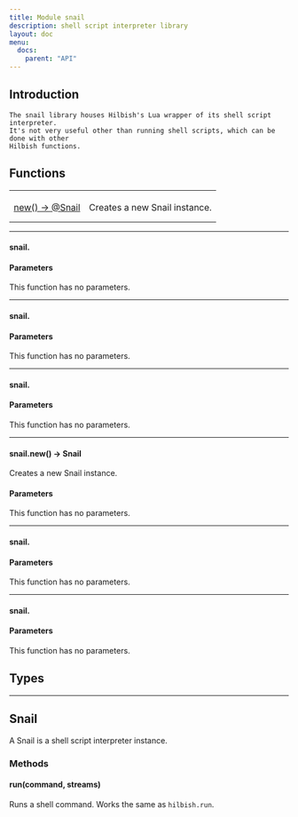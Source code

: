 ```yaml
---
title: Module snail
description: shell script interpreter library
layout: doc
menu:
  docs:
    parent: "API"
---
```


## Introduction

	The snail library houses Hilbish's Lua wrapper of its shell script interpreter.
	It's not very useful other than running shell scripts, which can be done with other
	Hilbish functions.

## Functions
|||
|----|----|
|<a href="#handleStream"></a>||
|<a href="#loaderFunc"></a>||
|<a href="#snailUserData"></a>||
|<a href="#snew">new() -> @Snail</a>|Creates a new Snail instance.|
|<a href="#splitInput"></a>||
|<a href="#Run"></a>||

<hr>
<div id='handleStream'>
<h4 class='heading'>
snail.
<a href="#handleStream" class='heading-link'>
	<i class="fas fa-paperclip"></i>
</a>
</h4>


#### Parameters
This function has no parameters.  
</div>

<hr>
<div id='loaderFunc'>
<h4 class='heading'>
snail.
<a href="#loaderFunc" class='heading-link'>
	<i class="fas fa-paperclip"></i>
</a>
</h4>


#### Parameters
This function has no parameters.  
</div>

<hr>
<div id='snailUserData'>
<h4 class='heading'>
snail.
<a href="#snailUserData" class='heading-link'>
	<i class="fas fa-paperclip"></i>
</a>
</h4>


#### Parameters
This function has no parameters.  
</div>

<hr>
<div id='snew'>
<h4 class='heading'>
snail.new() -> <a href="/Hilbish/docs/api/snail/#snail" style="text-decoration: none;" id="lol">Snail</a>
<a href="#snew" class='heading-link'>
	<i class="fas fa-paperclip"></i>
</a>
</h4>

Creates a new Snail instance.  

#### Parameters
This function has no parameters.  
</div>

<hr>
<div id='splitInput'>
<h4 class='heading'>
snail.
<a href="#splitInput" class='heading-link'>
	<i class="fas fa-paperclip"></i>
</a>
</h4>


#### Parameters
This function has no parameters.  
</div>

<hr>
<div id='Run'>
<h4 class='heading'>
snail.
<a href="#Run" class='heading-link'>
	<i class="fas fa-paperclip"></i>
</a>
</h4>


#### Parameters
This function has no parameters.  
</div>

## Types
<hr>

## Snail
A Snail is a shell script interpreter instance.

### Methods
#### run(command, streams)
Runs a shell command. Works the same as `hilbish.run`.

